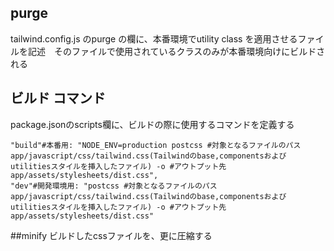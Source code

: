 ## purge
tailwind.config.js のpurge の欄に、本番環境でutility class を適用させるファイルを記述　そのファイルで使用されているクラスのみが本番環境向けにビルドされる

## ビルド コマンド
package.jsonのscripts欄に、ビルドの際に使用するコマンドを定義する
```
"build"#本番用: "NODE_ENV=production postcss #対象となるファイルのパス app/javascript/css/tailwind.css(Tailwindのbase,componentsおよびutilitiesスタイルを挿入したファイル) -o #アウトプット先　app/assets/stylesheets/dist.css",
"dev"#開発環境用: "postcss #対象となるファイルのパスapp/javascript/css/tailwind.css(Tailwindのbase,componentsおよびutilitiesスタイルを挿入したファイル) -o #アウトプット先　app/assets/stylesheets/dist.css"
```

##minify 
ビルドしたcssファイルを、更に圧縮する
